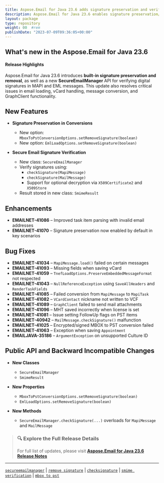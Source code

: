 ```yaml
---
title: Aspose.Email for Java 23.6 adds signature preservation and verification
description: Aspose.Email for Java 23.6 enables signature preservation/removal in MBOX and EML, and introduces secure email verification via SecureEmailManager and SmimeResult.
layout: package
type: repository
weight: 00	#rem
publishDate: "2023-07-09T09:36:05+00:00"
---
```


## What's new in the Aspose.Email for Java 23.6

#### Release Highlights

Aspose.Email for Java 23.6 introduces **built-in signature preservation and removal**, as well as a new **SecureEmailManager** API for verifying digital signatures in MAPI and EML messages. This update also resolves critical issues in email loading, vCard handling, message conversion, and GraphClient functionality.

## New Features

- **Signature Preservation in Conversions**
  - New option: `MboxToPstConversionOptions.setRemoveSignature(boolean)`  
  - New option: `EmlLoadOptions.setRemoveSignature(boolean)`

- **Secure Email Signature Verification**
  - New class: `SecureEmailManager`  
  - Verify signatures using:
    - `checkSignature(MapiMessage)`
    - `checkSignature(MailMessage)`
    - Support for optional decryption via `X509Certificate2` and `X509Store`
  - Result stored in new class: `SmimeResult`

## Enhancements

- **EMAILNET-41086** – Improved task item parsing with invalid email addresses  
- **EMAILNET-41070** – Signature preservation now enabled by default in key scenarios

## Bug Fixes

- **EMAILNET-41034** – `MapiMessage.load()` failed on certain messages  
- **EMAILNET-41093** – Missing fields when saving vCard  
- **EMAILNET-41059** – `TnefLoadOptions.PreserveEmbeddedMessageFormat` not respected  
- **EMAILNET-41043** – `NullReferenceException` using `SaveAllHeaders` and `RenderTaskFields`  
- **EMAILNET-41085** – Failed conversion from `MapiMessage` to `MapiTask`  
- **EMAILNET-41082** – `VCardContact` nickname not written to VCF  
- **EMAILNET-41089** – `GraphClient` failed to send mail attachments  
- **EMAILNET-41096** – MHT saved incorrectly when license is set  
- **EMAILNET-41081** – Issue setting FollowUp flags on PST items  
- **EMAILNET-40942** – `MailMessage.checkSignature()` malfunction  
- **EMAILNET-41025** – Encrypted/signed MBOX to PST conversion failed  
- **EMAILNET-41063** – Exception when saving `Appointment`  
- **EMAILJAVA-35186** – `ArgumentException` on unsupported Culture ID

## Public API and Backward Incompatible Changes

- **New Classes**
  - `SecureEmailManager`
  - `SmimeResult`

- **New Properties**
  - `MboxToPstConversionOptions.setRemoveSignature(boolean)`
  - `EmlLoadOptions.setRemoveSignature(boolean)`

- **New Methods**
  - `SecureEmailManager.checkSignature(...)` overloads for `MapiMessage` and `MailMessage`

> ### 🔍 Explore the Full Release Details
>
> For full list of updates, please visit **[Aspose.Email for Java 23.6 Release Notes](https://releases.aspose.com/email/java/release-notes/2023/aspose-email-for-java-23-6-release-notes/)**

---

[`secureemailmanager`](https://search.aspose.com/q/secureemailmanager.html) | [`remove signature`](https://search.aspose.com/q/remove-signature.html) | [`checksignature`](https://search.aspose.com/q/checksignature.html) | [`smime verification`](https://search.aspose.com/q/smime-verification.html) | [`mbox to pst`](https://search.aspose.com/q/mbox-to-pst.html)
